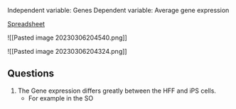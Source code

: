 Independent variable: Genes
Dependent variable: Average gene expression

[Spreadsheet](https://docs.google.com/spreadsheets/d/1NzGpH4VTGRqy4Xk_hrod3KSraQJwev5nZQd88WOo8uI/edit#gid=0)

![[Pasted image 20230306204540.png]]

![[Pasted image 20230306204324.png]]

## Questions
1. The Gene expression differs greatly between the HFF and iPS cells.
	- For example in the SO